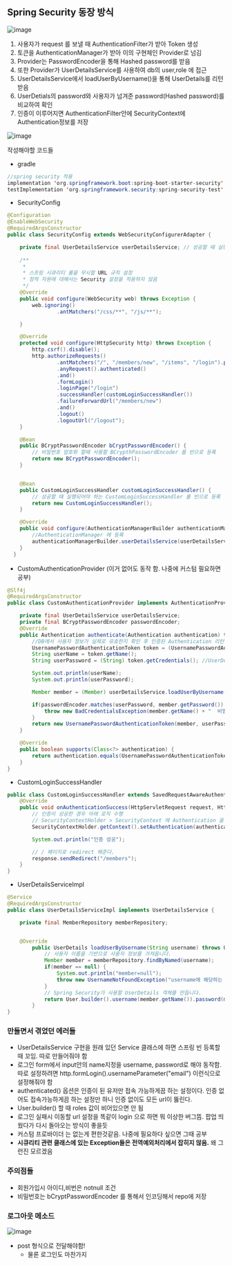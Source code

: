 ## Spring Security 동장 방식
![image](https://user-images.githubusercontent.com/97269799/221396757-07763bbf-bf7e-40ed-a0fc-66470ca0efda.png)

1. 사용자가 request 를 보낼 때 AuthenticationFilter가 받아 Token 생성
2. 토큰을 AuthenticationManager가 받아 이의 구현체인 Provider로 넘김
3. Provider는 PasswordEncoder을 통해 Hashed password를 받음
4. 또한 Provider가 UserDetailsService를 사용하여 db의 user,role 에 접근
5. UserDetailsService에서 loadUserByUsername()을 통해 UserDetails를 리턴받음
6. UserDetials의 password와 사용자가 넘겨준 password(Hashed password)를 비교하여 확인
7. 인증이 이루어지면 AuthenticationFilter안에 SecurityContext에 Authentication정보를 저장


![image](https://user-images.githubusercontent.com/97269799/221490298-e3678383-7b21-4997-9f0a-a8b06359f630.png)



작성해야할 코드들
* gradle
```java
//spring security 적용
implementation 'org.springframework.boot:spring-boot-starter-security'
testImplementation 'org.springframework.security:spring-security-test'
```  

* SecurityConfig
```java
@Configuration
@EnableWebSecurity
@RequiredArgsConstructor
public class SecurityConfig extends WebSecurityConfigurerAdapter {

    private final UserDetailsService userDetailsService; // 성공할 때 실행되어야 하는 CustomLoginSuccessHandler 를 빈으로 등록
    
    /**
     *
     * 스프링 시큐리티 룰을 무시할 URL 규칙 설정
     * 정적 자원에 대해서는 Security 설정을 적용하지 않음
     */
    @Override
    public void configure(WebSecurity web) throws Exception {
        web.ignoring()
                .antMatchers("/css/**", "/js/**");

    }

    @Override
    protected void configure(HttpSecurity http) throws Exception {
        http.csrf().disable();
        http.authorizeRequests()
                .antMatchers("/", "/members/new", "/items", "/login").permitAll() //인증이 없어도 접근 가능
                .anyRequest().authenticated()
                .and()
                .formLogin()
                .loginPage("/login")
                .successHandler(customLoginSuccessHandler())
                .failureForwardUrl("/members/new")
                .and()
                .logout()
                .logoutUrl("/logout");
    }

    @Bean
    public BCryptPasswordEncoder bCryptPasswordEncoder() {
        // 비밀번호 암호화 할때 사용할 BCrypthPasswordEncoder 를 빈으로 등록
        return new BCryptPasswordEncoder();
    }


    @Bean
    public CustomLoginSuccessHandler customLoginSuccessHandler() {
        // 성공할 때 실행되어야 하는 CustomLoginSuccessHandler 를 빈으로 등록
        return new CustomLoginSuccessHandler();
    }

    @Override
    public void configure(AuthenticationManagerBuilder authenticationManagerBuilder) {
        //AuthenticationManager 에 등록
        authenticationManagerBuilder.userDetailsService(userDetailsService);
    }
  }
```

* CustomAuthenticationProvider  (이거 없어도 동작 함. 나중에 커스텀 필요하면 공부)
```java
@Slf4j
@RequiredArgsConstructor
public class CustomAuthenticationProvider implements AuthenticationProvider {

    private final UserDetailsService userDetailsService;
    private final BCryptPasswordEncoder passwordEncoder;
    @Override
    public Authentication authenticate(Authentication authentication) throws AuthenticationException {
        //DB에서 사용자 정보가 실제로 유효한지 확인 후 인증된 Authentication 리턴
        UsernamePasswordAuthenticationToken token = (UsernamePasswordAuthenticationToken) authentication; //생성된 토큰으로부터 아이디와 비밀번호 조회
        String userName = token.getName();
        String userPassword = (String) token.getCredentials(); //UserDetailsService를 통해 아이디로 사용자 조회...?? 여기 뭐지

        System.out.println(userName);
        System.out.println(userPassword);

        Member member = (Member) userDetailsService.loadUserByUsername(userName); //이걸 오버라이드 해야하나봄

        if(passwordEncoder.matches(userPassword, member.getPassword()) == false) {
            throw new BadCredentialsException(member.getName() + "  비밀번호를 확인해주세요");
        }
        return new UsernamePasswordAuthenticationToken(member, userPassword, member.getAuthorities());
    }

    @Override
    public boolean supports(Class<?> authentication) {
        return authentication.equals(UsernamePasswordAuthenticationToken.class);
    }
}
```

* CustomLoginSuccessHandler
```java
public class CustomLoginSuccessHandler extends SavedRequestAwareAuthenticationSuccessHandler {
    @Override
    public void onAuthenticationSuccess(HttpServletRequest request, HttpServletResponse response, Authentication authentication) throws IOException {
        // 인증이 성공한 경우 아래 로직 수행
        // SecurityContextHolder > SecurityContext 에 Authentication 을 설정
        SecurityContextHolder.getContext().setAuthentication(authentication);

        System.out.println("인증 성공");

        // / 페이지로 redirect 해준다.
        response.sendRedirect("/members");
    }
}
```

* UserDetailsServiceImpl
```java
@Service
@RequiredArgsConstructor
public class UserDetailsServiceImpl implements UserDetailsService {

    private final MemberRepository memberRepository;


    @Override
        public UserDetails loadUserByUsername(String username) throws UsernameNotFoundException {
            // 사용자 이름을 기반으로 사용자 정보를 가져옵니다.
            Member member = memberRepository.findByNamed(username);
            if(member == null) {
                System.out.println("member=null");
                throw new UsernameNotFoundException("username에 해당하는 Entity 없음");
            }
            // Spring Security가 사용할 UserDetails 객체를 만듭니다.
            return User.builder().username(member.getName()).password(member.getPassword()).roles("user").build();
        }
}
```

### 만들면서 겪었던 에러들
* UserDetailsService 구현을 원래 있던 Service 클래스에 하면 스프링 빈 등록할 때 꼬임. 따로 만들어줘야 함
* 로그인 form에서 input안의 name지정을 username, password로 해야 동작함. 따로 설정하려면 http.formLogin().usernameParameter("email") 이런식으로 설정해줘야 함
* authenticated() 옵션은 인증이 된 유저만 접속 가능하게끔 하는 설정이다. 인증 없어도 접속가능하게끔 하는 설정만 하니 인증 없이도 모든 url이 뚫린다.
* User.builder() 할 때 roles 값이 비어있으면 안 됨
* 로그인 실패시 이동할 url 설정을 똑같이 login 으로 하면 뭐 이상한 버그뜸. 팝업 띄웠다가 다시 돌아오는 방식이 좋을듯
* 커스텀 프로바이더 는 없는게 편한것같음. 나중에 필요하다 싶으면 그때 공부
* **시큐리티 관련 클래스에 있는 Exception들은 전역예외처리에서 잡히지 않음.** 왜 그런진 모르겠음


### 주의점들
* 회원가입시 아이디,비번은 notnull 조건
* 비밀번호는 bCryptPasswordEncoder 를 통해서 인코딩해서 repo에 저장

### 로그아웃 메소드
![image](https://user-images.githubusercontent.com/97269799/221491126-c8754dfb-11ce-414a-adf4-46333b79eef4.png)
* post 형식으로 전달해야함!
  * 물론 로그인도 마찬가지
